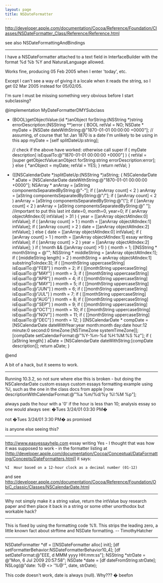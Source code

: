 ```yaml
---
layout: page
title: NSDateFormatter
---
```


http://developer.apple.com/documentation/Cocoa/Reference/Foundation/Classes/NSDateFormatter_Class/Reference/Reference.html

see also NSDateFormattingAndBindings

----

I have a NSDateFormatter attached to a text field in InterfaceBuilder with the format %d %b %Y and NaturalLanguage allowed.

Works fine, producing 05 Feb 2005 when I enter 'today', etc.

Except I can't see a way of giving it a locale when it reads the string, so I get 02 Mar 2005 instead for 05/02/05.

I'm sure I must be missing something very obvious before I start subclassing?

    

@implementation MyDateFormatterDMYSubclass


- (BOOL)getObjectValue:(id *)anObject forString:(NSString *)string errorDescription:(NSString **)error
{
	BOOL retVal = NO;
	NSDate * myDate = [NSDate dateWithString:@"1870-01-01 00:00:00 +0000"];
        // assuming, of course that 1st Jan 1870 is a date I'm unlikely to be using in this app
	myDate = [self splitDateUp:string];

	// check if the above have worked: otherwise call super
	if ( myDate description] isEqualTo:@"1870-01-01 00:00:00 +0000"] ) {
		retVal = [super getObjectValue:anObject forString:string errorDescription:error]; 
	} else {
		*anObject = myDate;
		retVal = YES;
	}
	return retVal;
}

- ([[NSCalendarDate *)splitDateUp:(NSString *)aString;
{
	NSCalendarDate * aDate = [NSCalendarDate dateWithString:@"1870-01-01 00:00:00 +0000"];
	NSArray * anArray = [aString componentsSeparatedByString:@"-"];
	if ( [anArray count] < 2 ) anArray = [aString componentsSeparatedByString:@"/"];
	if ( [anArray count] < 2 ) anArray = [aString componentsSeparatedByString:@"\\"];
	if ( [anArray count] < 2 ) anArray = [aString componentsSeparatedByString:@" "]; //important to put this last
	int date=0, month=0, year=0;
	if ( anArray objectAtIndex:0] intValue] > 31 ) {
			year = [[anArray objectAtIndex:0] intValue];
			if ( [anArray count] > 1 ) month = [[anArray objectAtIndex:1] intValue];
			if ( [anArray count] > 2 ) date = [[anArray objectAtIndex:2] intValue];
	} else {
			date = [[anArray objectAtIndex:0] intValue];
			if ( [anArray count] > 1 ) month = [[anArray objectAtIndex:1] essay writing intValue];
			if ( [anArray count] > 2 ) year = [[anArray objectAtIndex:2] intValue];
	}
	if ( !month && ([anArray count] >1) ) {
			month = 1;
			[[NSString * monthString = @"";
			NSString * middleString = [anArray objectAtIndex:1];
			if ( [middleString length] > 2 ) monthString = anArray objectAtIndex:1] substringToIndex:3];
			if ( [[monthString uppercaseString] isEqualTo:@"FEB"] ) month = 2;
			if ( [[monthString uppercaseString] isEqualTo:@"MAY"] ) month = 3;
			if ( [[monthString uppercaseString] isEqualTo:@"APR"] ) month = 4;
			if ( [[monthString uppercaseString] isEqualTo:@"MAY"] ) month = 5;
			if ( [[monthString uppercaseString] isEqualTo:@"JUN"] ) month = 6;
			if ( [[monthString uppercaseString] isEqualTo:@"JUL"] ) month = 7;
			if ( [[monthString uppercaseString] isEqualTo:@"AUG"] ) month = 8;
			if ( [[monthString uppercaseString] isEqualTo:@"SEP"] ) month = 9;
			if ( [[monthString uppercaseString] isEqualTo:@"OCT"] ) month = 10;
			if ( [[monthString uppercaseString] isEqualTo:@"NOV"] ) month = 11;
			if ( [[monthString uppercaseString] isEqualTo:@"DEC"] ) month = 12;
	}
	[[NSCalendarDate * compDate = [NSCalendarDate dateWithYear:year month:month day:date hour:12 minute:0 second:0 timeZone:[NSTimeZone systemTimeZone]];
	[compDate setCalendarFormat:@"%Y-%m-%d %H:%M:%S %z"];
	if ( [aString length] ) aDate = [NSCalendarDate dateWithString:[compDate description]];
	return aDate;
}

@end



A bit of a hack, but it seems to work.

----

Running 10.3.2, so not sure where else this is broken - but doing the NSCalendarDate custom essays custom essays  formatting example using %I, such as the one in the class docs from apple
[now descriptionWithCalendarFormat:@"%a %m/%d/%y %I:%M %p"];

always pads the hour with a '0' if the hour is less than 10; analysis essay so one would always see:
�Tues 3/24/01 03:30 PM�

not
�Tues 3/24/01 3:30 PM�
as promised

is anyone else seeing this?

----

http://www.easyessayhelp.com essay writing Yes - I thought that was how it was supposed to work - in the formatter listing at [http://developer.apple.com/documentation/Cocoa/Conceptual/DataFormatting/Concepts/DateFormatters.html] it says:

    %I  Hour based on a 12-hour clock as a decimal number (01-12)   
and see http://developer.apple.com/documentation/Cocoa/Reference/Foundation/ObjC_classic/Classes/NSCalendarDate.html

----

Why not simply make it a string value, return the intValue buy research paper  and then place it back in a string or some other unorthodox but workable hack?

----

This is fixed by using the formatting code %1I. This strips the leading zero, a little known fact about strftime and NSDate formatting. -- TimothyHatcher

----

    

NSDateFormatter *df = [[NSDateFormatter alloc] init];
[df setFormatterBehavior:NSDateFormatterBehavior10_4];
[df setDateFormat:@"EEE, d MMM yyyy HH:mm:ss"];
NSString *strDate = @"Mon, 6 Jul 2009 20:57:58";
NSDate *date = [df dateFromString:strDate];
NSLog(@"date: %@ <> '%@'", date, strDate);


This code doesn't work, date is always (null). Why??? � beefon

